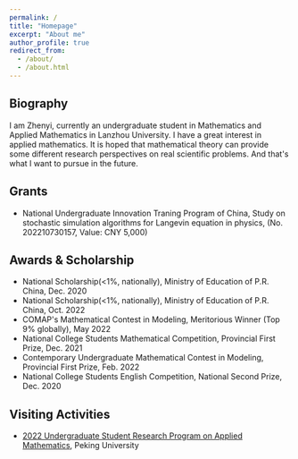 ```yaml
---
permalink: /
title: "Homepage"
excerpt: "About me"
author_profile: true
redirect_from: 
  - /about/
  - /about.html
---
```



Biography
---
I am Zhenyi, currently an undergraduate student in Mathematics and Applied Mathematics in Lanzhou University. I have a great interest in applied mathematics. It is hoped that mathematical theory can provide some different research perspectives on real scientific problems. And that's what I want to pursue in the future. 

Grants
---
* National Undergraduate Innovation Traning Program of China, Study on stochastic simulation algorithms for Langevin equation in physics, (No. 202210730157, Value: CNY 5,000)

Awards & Scholarship
---
* National Scholarship(<1%, nationally), Ministry of Education of P.R. China, Dec. 2020
* National Scholarship(<1%, nationally), Ministry of Education of P.R. China, Oct. 2022
* COMAP's Mathematical Contest in Modeling, Meritorious Winner (Top 9% globally), May 2022
* National College Students Mathematical Competition, Provincial First Prize, Dec. 2021
* Contemporary Undergraduate Mathematical Contest in Modeling, Provincial First Prize, Feb. 2022
* National College Students English Competition, National Second Prize, Dec. 2020

Visiting Activities
---
* [2022 Undergraduate Student Research Program on Applied Mathematics](https://bicmr.pku.edu.cn/content/show/17-2720.html), Peking University
